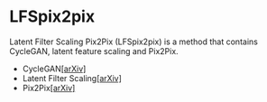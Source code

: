 # LFSpix2pix
Latent Filter Scaling Pix2Pix (LFSpix2pix) is a method that contains CycleGAN, latent feature scaling and Pix2Pix.
* CycleGAN[[arXiv]](https://arxiv.org/pdf/1703.10593.pdf)
* Latent Filter Scaling[[arXiv]](https://arxiv.org/abs/1812.09877)
* Pix2Pix[[arXiv]](https://arxiv.org/abs/1611.07004)

